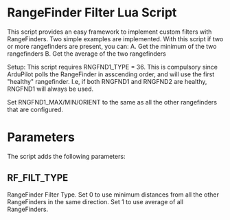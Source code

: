 # RangeFinder Filter Lua Script

This script provides an easy framework to implement custom filters with RangeFinders. Two simple examples are implemented.  With this script if two or more rangefinders are present, you can:
A. Get the minimum of the two rangefinders
B. Get the average of the two rangefinders

Setup:
This script requires RNGFND1_TYPE = 36. This is compulsory since ArduPilot polls the RangeFinder in asscending order, and will use the first "healthy" rangefinder. I.e, if both RNGFND1 and RNGFND2 are healthy, RNGFND1 will always be used.

Set RNGFND1_MAX/MIN/ORIENT to the same as all the other rangefinders that are configured.

# Parameters
The script adds the following parameters:

## RF_FILT_TYPE
 RangeFinder Filter Type. Set 0 to use minimum distances from all the other RangeFinders in the same direction. Set 1 to use average of all RangeFinders.
